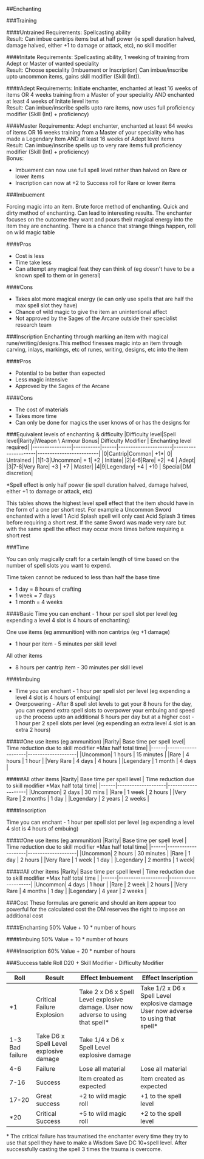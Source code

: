##Enchanting

###Training

####Untrained 
Requirements: Spellcasting ability    
Result: Can imbue cantrips items but at half power (ie spell duration halved, damage halved, either +1 to damage or attack, etc), no skill modifier  

####Initate
Requirements: Spellcasting ability, 1 weeking of training from Adept or Master of wanted speciality  
Result: Choose speciality (Imbuement or Inscription) Can imbue/inscribe upto uncommon items, gains skill modifier (Skill (Int)). 

####Adept
Requirements: Initiate enchanter, enchanted at least 16 weeks of items OR 4 weeks training from a Master of your speciality AND enchanted at least 4 weeks of Initate level items  
Result: Can imbue/inscribe spells upto rare items, now uses full proficiency modifier (Skill (Int) + proficiency)

####Master
Requirements: Adept enchanter, enchanted at least 64 weeks of items OR 16 weeks training from a Master of your speciality who has made a Legendary Item AND at least 16 weeks of Adept level items  
Result: Can imbue/inscribe spells up to very rare items full proficiency modifier (Skill (Int) + proficiency)  
Bonus:  
* Imbuement can now use full spell level rather than halved on Rare or lower items  
* Inscription can now at +2 to Success roll for Rare or lower items

###Imbuement

Forcing magic into an item. Brute force method of enchanting. Quick and dirty method of enchanting. Can lead to interesting results. The enchanter focuses on the outcome they want and pours their magical energy into the item they are enchanting. There is a chance that strange things happen, roll on wild magic table

####Pros
* Cost is less
* Time take less
* Can attempt any magical feat they can think of (eg doesn't have to be a known spell to them or in general)

####Cons
* Takes alot more magical energy (ie can only use spells that are half the max spell slot they have)
* Chance of wild magic to give the item an unintentional affect
* Not approved by the Sages of the Arcane outside their specialist research team

###Inscription
Enchanting through marking an item with magical rune/writing/designs.This method finesses magic into an item through carving, inlays, markings, etc of runes, writing, designs, etc into the item

####Pros
* Potential to be better than expected
* Less magic intensive
* Approved by the Sages of the Arcane

####Cons
* The cost of materials
* Takes more time
* Can only be done for magics the user knows of or has the designs for



###Equivalent levels of enchanting & difficulty
|Difficulty level|Spell level|Rarity|Weapon \ Armour  Bonus| Difficulty Modifier | Enchanting level required|
|----------------|-----------|------|----------------------|---------------------|-------------------------|
|0|Cantrip|Common| +1\*| 0| Untrained | 
|1|1-3|Uncommon| + 1| +2 | Initiate|
|2|4-6|Rare| +2| +4 | Adept| 
|3|7-8|Very Rare| +3 | +7 | Master|
|4|9|Legendary| +4 | +10 | Special|DM discretion|

\*Spell effect is only half power (ie spell duration halved, damage halved, either +1 to damage or attack, etc)  

This tables shows the highest level spell effect that the item should have in the form of a one per short rest. For example a Uncommon Sword enchanted with a level 1 Acid Splash spell will only cast Acid Splash 3 times before requiring a short rest. If the same Sword was made very rare but with the same spell the effect may occur more times before requiring a short rest

###Time

You can only magically craft for a certain length of time based on the number of spell slots you want to expend.

Time taken cannot be reduced to less than half the base time
* 1 day = 8 hours of crafting
* 1 week = 7 days
* 1 month = 4 weeks

####Basic
Time you can enchant - 1 hour per spell slot per level (eg expending a level 4 slot is 4 hours of enchanting)

One use items (eg ammunition) with non cantrips (eg +1 damage)
* 1 hour per item - 5 minutes per skill level

All other items 
* 8 hours per cantrip item - 30 minutes per skill level

####Imbuing
* Time you can enchant - 1 hour per spell slot per level (eg expending a level 4 slot is 4 hours of embuing)
* Overpowering - After 8 spell slot levels to get your 8 hours for the day, you can expend extra spell slots to overpower your embuing and speed up the process upto an additional 8 hours per day but at a higher cost - 1 hour per 2 spell slots per level (eg expending an extra level 4 slot is an extra 2 hours) 

#####One use items (eg ammunition)
|Rarity| Base time per spell level| Time reduction due to skill modifier \*Max half total time|
|------|--------------------|--------------------|
|Uncommon| 1 hours | 15 minutes |
|Rare | 4 hours | 1 hour |
|Very Rare | 4 days | 4 hours |
|Legendary | 1 month | 4 days |

#####All other items
|Rarity| Base time per spell level | Time reduction due to skill modifier \*Max half total time|
|------|--------------------|--------------------|
|Uncommon| 2 days | 30 mins |
|Rare | 1 week | 2 hours |
|Very Rare | 2 months | 1 day |
|Legendary | 2 years | 2 weeks |

####Inscription

Time you can enchant - 1 hour per spell slot per level (eg expending a level 4 slot is 4 hours of embuing)

#####One use items (eg ammunition)
|Rarity| Base time per spell level | Time reduction due to skill modifier \*Max half total time|
|------|--------------------|--------------------|
|Uncommon| 2 hours | 30 minutes |
|Rare | 1 day | 2 hours |
|Very Rare | 1 week |  1 day |
|Legendary | 2 months | 1 week|

#####All other items
|Rarity| Base time per spell level | Time reduction due to skill modifier \*Max half total time |
|------|--------------------|---------------------|
|Uncommon| 4 days | 1 hour |
|Rare | 2 week | 2 hours |
|Very Rare | 4 months | 1 day |
|Legendary | 4 year | 2 weeks |

###Cost
These formulas are generic and should an item appear too powerful for the calculated cost the DM reserves the right to impose an additional cost

####Enchanting
50% Value + 10 \* number of hours 

####Imbuing
50% Value + 10 \* number of hours 

####Inscription
60% Value + 20 \* number of hours 


###Success table
Roll D20 + Skill Modifier - Difficulty Modifier

|Roll|Result|Effect Imbuement|Effect Inscription|
|----|------|----------------|------------------|
|\*1 | Critical Failure Explosion | Take 2 x D6 x Spell Level explosive damage. User now adverse to using that spell\*| Take 1/2 x D6 x Spell Level explosive damage User now adverse to using that spell\*|
|1-3 Bad failure |  Take D6 x Spell Level explosive damage| Take 1/4 x D6 x Spell Level explosive damage|
|4-6 | Failure | Lose all material | Lose all material |
|7-16 | Success | Item created as expected | Item created as expected|
|17-20 | Great success |+2 to wild magic roll | +1 to the spell level|
|\*20 | Critical Success | +5 to wild magic roll | +2 to the spell level|

\* The critical failure has traumatised the enchanter every time they try to use that spell they have to make a Wisdom Save DC 10+spell level. After successfully casting the spell 3 times the trauma is overcome.

